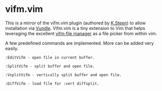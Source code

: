 vifm.vim
========

This is a mirror of the vifm.vim plugin (authored by [K.Steen](https://github.com/ksteen)) to allow installation via [Vundle](https://github.com/gmarik/vundle). Vifm.vim is a tiny extension to Vim that helps leveraging the excellent [vifm file manager](http://vifm.sourceforge.net/) as a file picker from within vim.

A few predefined commands are implemented. More can be added very easily.

    :EditVifm - open file in current buffer.

    :SplitVifm - split buffer and open file.

    :VsplitVifm - vertically split buffer and open file.

    :DiffVifm - load file for :vert diffsplit.
